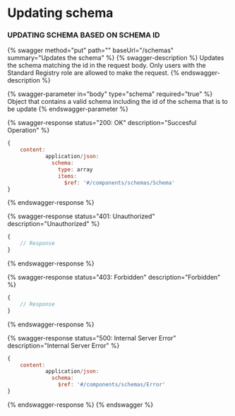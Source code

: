 # Updating schema

### UPDATING SCHEMA BASED ON SCHEMA ID

{% swagger method="put" path="" baseUrl="/schemas" summary="Updates the schema" %}
{% swagger-description %}
Updates the schema matching the id in the request body. Only users with the Standard Registry role are allowed to make the request.
{% endswagger-description %}

{% swagger-parameter in="body" type="schema" required="true" %}
Object that contains a valid schema including the id of the schema that is to be update
{% endswagger-parameter %}

{% swagger-response status="200: OK" description="Succesful Operation" %}
```javascript
{
    content:
            application/json:
              schema:
                type: array
                items:
                  $ref: '#/components/schemas/Schema'
}
```
{% endswagger-response %}

{% swagger-response status="401: Unauthorized" description="Unauthorized" %}
```javascript
{
    // Response
}
```
{% endswagger-response %}

{% swagger-response status="403: Forbidden" description="Forbidden" %}
```javascript
{
    // Response
}
```
{% endswagger-response %}

{% swagger-response status="500: Internal Server Error" description="Internal Server Error" %}
```javascript
{
    content:
            application/json:
              schema:
                $ref: '#/components/schemas/Error'
}
```
{% endswagger-response %}
{% endswagger %}
